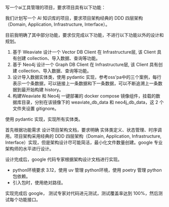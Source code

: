 写一个ai工具管理的项目，要求项目具有以下功能：

我们计划写一个 AI 知识库的项目，要求项目架构经典的 DDD 四层架构（Domain, Application, Infrastructure, Interface）。


目前我明确了其中部分功能，要求仅完成以下功能，不进行以下功能以外的设计和规划。


1. 基于 Weaviate 设计一个 Vector DB Client 在 Infrastructure层, 该 Client 具有创建 collection、导入数据、查询等功能。
2. 基于 Neo4j 设计一个 Graph DB Client 在 Infrastructure层, 该 Client 具有创建 collection、导入数据、查询等功能。
3. 设计导入数据实体类，使用 pydantic 实现，参考oss'pa中的三个案例，每行表示一个条数据，可以链接上一条数据和下一条数据，可以不断追溯上一条数据到最开始构建 history。
4. 构建Weaviate 和 Neo4j 一键部署的 docker compose 镜像组件，挂载的数据库目录，分别在该镜像下的 weaviate_db_data 和 neo4j_db_data，这 2 个文件夹设置 gitignore。


使用 pydantic 实现，实现所有实体类。

首先根据功能需求 设计项目架构文档，要求明确 实体类定义、状态管理、时序调用。项目架构采用经典的 DDD 四层架构（Domain, Application, Infrastructure, Interface）实现，但是架构设计尽可能简洁，最小化文件数量创建。google 专业架构师的水平进行设计。

设计完成后，google 代码专家根据架构设计文档进行实现。
- python环境要求 3.12，使用 uv 管理 python环境，使用 poetry 管理 python 包依赖。
- 引入包时，使用绝对路径。

实现完成后 google， 测试专家对代码进元测试，测试覆盖率达到 100%，然后测试每个功能接口。


